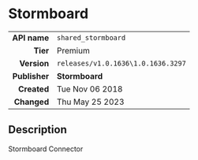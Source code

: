 # Stormboard
| | |
|-:|-|
|**API name**|`shared_stormboard`|
|**Tier**|Premium|
|**Version**|`releases/v1.0.1636\1.0.1636.3297`|
|**Publisher**|**Stormboard**|
|**Created**|Tue Nov 06 2018|
|**Changed**|Thu May 25 2023|

## Description
Stormboard Connector
